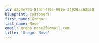 ```yaml
---
id: d2b4e793-8f4f-4505-909e-3f920ac62b50
blueprint: customers
first_name: Gregor
last_name: Nose
email: grega.nose25@gmail.com
title: 'Gregor Nose'
---
```

